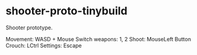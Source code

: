 # shooter-proto-tinybuild

Shooter prototype.

Movement: WASD + Mouse
Switch weapons: 1, 2
Shoot: MouseLeft Button
Crouch: LCtrl
Settings: Escape
